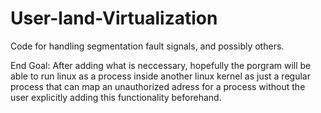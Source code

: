 # User-land-Virtualization
Code for handling segmentation fault signals, and possibly others.


End Goal:
  After adding what is neccessary, hopefully the porgram will be able to run linux as a process inside another linux kernel as just a regular process that can map an unauthorized adress for a process without the user explicitly adding this functionality beforehand.
